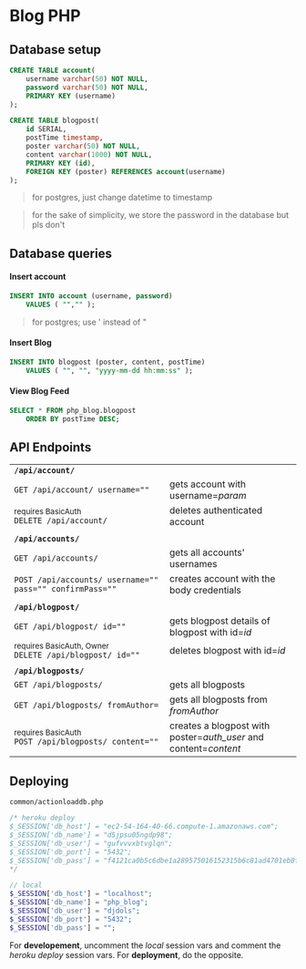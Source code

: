 # Blog PHP

## Database setup
```SQL
CREATE TABLE account(
    username varchar(50) NOT NULL, 
    password varchar(50) NOT NULL,
    PRIMARY KEY (username)
);

CREATE TABLE blogpost(
    id SERIAL,
    postTime timestamp,
    poster varchar(50) NOT NULL,
    content varchar(1000) NOT NULL,
    PRIMARY KEY (id),
    FOREIGN KEY (poster) REFERENCES account(username)
);
```
> for postgres, just change datetime to timestamp

> for the sake of simplicity, we store the password in the database but pls don't

## Database queries
#### Insert account
```SQL
INSERT INTO account (username, password) 
    VALUES ( "","" );
```

> for postgres; use ' instead of "

#### Insert Blog
```SQL
INSERT INTO blogpost (poster, content, postTime) 
    VALUES ( "", "", "yyyy-mm-dd hh:mm:ss" );
```

#### View Blog Feed
```SQL
SELECT * FROM php_blog.blogpost 
    ORDER BY postTime DESC;
```

## API Endpoints
|||
|-|-|
|**`/api/account/`**||
|`GET /api/account/ username=""`|gets account with username=*param*|
|<sub>requires BasicAuth</sub><br>`DELETE /api/account/`|deletes authenticated account|
||||
|**`/api/accounts/`**||
|`GET /api/accounts/`|gets all accounts' usernames|
|`POST /api/accounts/ username="" pass="" confirmPass=""`|creates account with the body credentials|
|||
|**`/api/blogpost/`**||
|`GET /api/blogpost/ id=""`|gets blogpost details of blogpost with id=*id*|
|<sub>requires BasicAuth, Owner</sub><br>`DELETE /api/blogpost/ id=""`|deletes blogpost with id=*id*|
|||
|**`/api/blogposts/`**||
|`GET /api/blogposts/`|gets all blogposts|
|`GET /api/blogposts/ fromAuthor=`|gets all blogposts from *fromAuthor*|
|<sub>requires BasicAuth</sub><br>`POST /api/blogposts/ content=""`|creates a blogpost with<br>poster=*auth_user* and<br>content=*content*|

## Deploying
`common/actionloaddb.php`
```php
/* heroku deploy 
$_SESSION['db_host'] = "ec2-54-164-40-66.compute-1.amazonaws.com";
$_SESSION['db_name'] = "d5jpsu05ngdp98";
$_SESSION['db_user'] = "gufvvvxbtvglqn";
$_SESSION['db_port'] = "5432";
$_SESSION['db_pass'] = "f4121ca0b5c6dbe1a289575016152315b6c81ad4701eb0fb39a5b6e4f7fb0c5a";
*/

// local
$_SESSION['db_host'] = "localhost";
$_SESSION['db_name'] = "php_blog";
$_SESSION['db_user'] = "djdols";
$_SESSION['db_port'] = "5432";
$_SESSION['db_pass'] = "";
```

For **developement**, uncomment the *local* session vars and comment the *heroku deploy* session vars. For **deployment**, do the opposite.